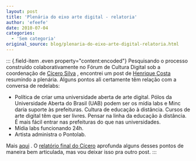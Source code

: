 ```yaml
---
layout: post
title: 'Plenária do eixo arte digital - relatoria'
author: 'efeefe'
date: 2010-07-04
categories:
  - 'Sem categoria'
original_source: blog/plenaria-do-eixo-arte-digital-relatoria.html
---
```


::: {.field-item .even property="content:encoded"}
Pesquisando o processo construído colaborativamente no Fórum de Cultura Digital sob a coordenação de [Cícero Silva](http://culturadigital.br/members/cicerosilva) , encontrei um post de [Henrique Costa](http://culturadigital.br/members/henriquecosta/) resumindo a plenária. Alguns pontos ali certamente têm relação com a conversa de redelabs:

-   Política de criar uma universidade aberta de arte digital. Pólos da Universidade Aberta do Brasil (UAB) podem ser os mídia labs e Minc daria suporte às prefeituras. Cultura de educação à distância. Cursos de arte digital têm que ser livres. Pensar na linha da educação à distância. É mais fácil entrar nas prefeituras do que nas universidades.
-   Mídia labs funcionando 24h.
-   Artista administra o Pontolab.

Mais [aqui](http://culturadigital.br/seminariointernacional/2009/11/24/relatorias-das-plenarias-eixo-arte-digital/) . O [relatório final do Cícero](http://www.cicerosilva.com/?p=260) aprofunda alguns desses pontos de maneira bem articulada, mas vou deixar isso pra outro post.
:::
